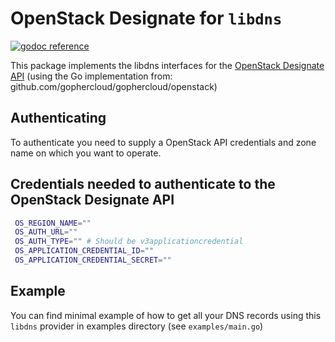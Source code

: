 # OpenStack Designate for `libdns`

[![godoc reference](https://img.shields.io/badge/godoc-reference-blue.svg)](https://pkg.go.dev/github.com/libdns/openstack)


This package implements the libdns interfaces for the [OpenStack Designate API](https://docs.openstack.org/api-ref/dns/) (using the Go implementation from: github.com/gophercloud/gophercloud/openstack)

## Authenticating

To authenticate you need to supply a OpenStack API credentials and zone name on which you want to operate.

## Credentials needed to authenticate to the OpenStack Designate API
```bash
 OS_REGION_NAME=""
 OS_AUTH_URL=""
 OS_AUTH_TYPE="" # Should be v3applicationcredential
 OS_APPLICATION_CREDENTIAL_ID=""
 OS_APPLICATION_CREDENTIAL_SECRET=""
```
## Example

You can find minimal example of how to get all your DNS records using this `libdns` provider in examples directory (see `examples/main.go`)